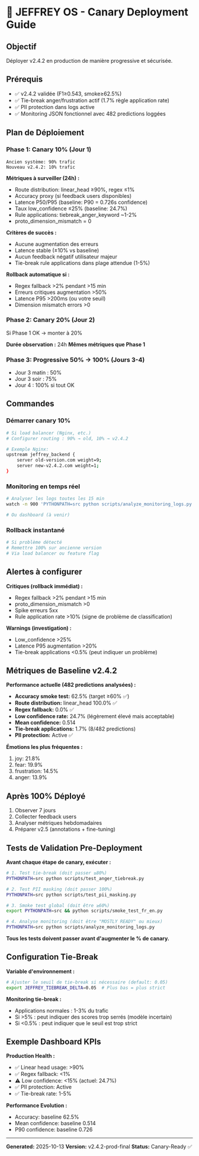 # 🐤 JEFFREY OS - Canary Deployment Guide

## Objectif
Déployer v2.4.2 en production de manière progressive et sécurisée.

## Prérequis
- ✅ v2.4.2 validée (F1≥0.543, smoke≥62.5%)
- ✅ Tie-break anger/frustration actif (1.7% règle application rate)
- ✅ PII protection dans logs active
- ✅ Monitoring JSON fonctionnel avec 482 predictions loggées

## Plan de Déploiement

### Phase 1: Canary 10% (Jour 1)
```
Ancien système: 90% trafic
Nouveau v2.4.2: 10% trafic
```

**Métriques à surveiller (24h) :**
- Route distribution: linear_head ≥90%, regex ≤1%
- Accuracy proxy (si feedback users disponibles)
- Latence P50/P95 (baseline: P90 = 0.726s confidence)
- Taux low_confidence ≤25% (baseline: 24.7%)
- Rule applications: tiebreak_anger_keyword ~1-2%
- proto_dimension_mismatch = 0

**Critères de succès :**
- Aucune augmentation des erreurs
- Latence stable (±10% vs baseline)
- Aucun feedback négatif utilisateur majeur
- Tie-break rule applications dans plage attendue (1-5%)

**Rollback automatique si :**
- Regex fallback >2% pendant >15 min
- Erreurs critiques augmentation >50%
- Latence P95 >200ms (ou votre seuil)
- Dimension mismatch errors >0

### Phase 2: Canary 20% (Jour 2)
Si Phase 1 OK → monter à 20%

**Durée observation :** 24h
**Mêmes métriques que Phase 1**

### Phase 3: Progressive 50% → 100% (Jours 3-4)
- Jour 3 matin : 50%
- Jour 3 soir : 75%
- Jour 4 : 100% si tout OK

## Commandes

### Démarrer canary 10%
```bash
# Si load balancer (Nginx, etc.)
# Configurer routing : 90% → old, 10% → v2.4.2

# Exemple Nginx:
upstream jeffrey_backend {
    server old-version.com weight=9;
    server new-v2.4.2.com weight=1;
}
```

### Monitoring en temps réel
```bash
# Analyser les logs toutes les 15 min
watch -n 900 'PYTHONPATH=src python scripts/analyze_monitoring_logs.py'

# Ou dashboard (à venir)
```

### Rollback instantané
```bash
# Si problème détecté
# Remettre 100% sur ancienne version
# Via load balancer ou feature flag
```

## Alertes à configurer

**Critiques (rollback immédiat) :**
- Regex fallback >2% pendant >15 min
- proto_dimension_mismatch >0
- Spike erreurs 5xx
- Rule application rate >10% (signe de problème de classification)

**Warnings (investigation) :**
- Low_confidence >25%
- Latence P95 augmentation >20%
- Tie-break applications <0.5% (peut indiquer un problème)

## Métriques de Baseline v2.4.2

**Performance actuelle (482 predictions analysées) :**
- **Accuracy smoke test:** 62.5% (target ≥60% ✅)
- **Route distribution:** linear_head 100.0% ✅
- **Regex fallback:** 0.0% ✅
- **Low confidence rate:** 24.7% (légèrement élevé mais acceptable)
- **Mean confidence:** 0.514
- **Tie-break applications:** 1.7% (8/482 predictions)
- **PII protection:** Active ✅

**Émotions les plus fréquentes :**
1. joy: 21.8%
2. fear: 19.9%
3. frustration: 14.5%
4. anger: 13.9%

## Après 100% Déployé

1. Observer 7 jours
2. Collecter feedback users
3. Analyser métriques hebdomadaires
4. Préparer v2.5 (annotations + fine-tuning)

## Tests de Validation Pre-Deployment

**Avant chaque étape de canary, exécuter :**

```bash
# 1. Test tie-break (doit passer ≥80%)
PYTHONPATH=src python scripts/test_anger_tiebreak.py

# 2. Test PII masking (doit passer 100%)
PYTHONPATH=src python scripts/test_pii_masking.py

# 3. Smoke test global (doit être ≥60%)
export PYTHONPATH=src && python scripts/smoke_test_fr_en.py

# 4. Analyse monitoring (doit être "MOSTLY READY" ou mieux)
PYTHONPATH=src python scripts/analyze_monitoring_logs.py
```

**Tous les tests doivent passer avant d'augmenter le % de canary.**

## Configuration Tie-Break

**Variable d'environnement :**
```bash
# Ajuster le seuil de tie-break si nécessaire (default: 0.05)
export JEFFREY_TIEBREAK_DELTA=0.05  # Plus bas = plus strict
```

**Monitoring tie-break :**
- Applications normales : 1-3% du trafic
- Si >5% : peut indiquer des scores trop serrés (modèle incertain)
- Si <0.5% : peut indiquer que le seuil est trop strict

## Exemple Dashboard KPIs

**Production Health :**
- ✅ Linear head usage: >90%
- ✅ Regex fallback: <1%
- ⚠️ Low confidence: <15% (actuel: 24.7%)
- ✅ PII protection: Active
- ✅ Tie-break rate: 1-5%

**Performance Evolution :**
- Accuracy: baseline 62.5%
- Mean confidence: baseline 0.514
- P90 confidence: baseline 0.726

---

**Generated:** 2025-10-13
**Version:** v2.4.2-prod-final
**Status:** Canary-Ready ✅
